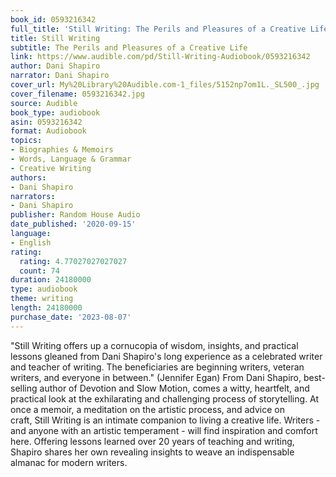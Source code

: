 ```yaml
---
book_id: 0593216342
full_title: 'Still Writing: The Perils and Pleasures of a Creative Life'
title: Still Writing
subtitle: The Perils and Pleasures of a Creative Life
link: https://www.audible.com/pd/Still-Writing-Audiobook/0593216342
author: Dani Shapiro
narrator: Dani Shapiro
cover_url: My%20Library%20Audible.com-1_files/5152np7om1L._SL500_.jpg
cover_filename: 0593216342.jpg
source: Audible
book_type: audiobook
asin: 0593216342
format: Audiobook
topics:
- Biographies & Memoirs
- Words, Language & Grammar
- Creative Writing
authors:
- Dani Shapiro
narrators:
- Dani Shapiro
publisher: Random House Audio
date_published: '2020-09-15'
language:
- English
rating:
  rating: 4.77027027027027
  count: 74
duration: 24180000
type: audiobook
theme: writing
length: 24180000
purchase_date: '2023-08-07'
---
```

"Still Writing offers up a cornucopia of wisdom, insights, and practical lessons gleaned from Dani Shapiro's long experience as a celebrated writer and teacher of writing. The beneficiaries are beginning writers, veteran writers, and everyone in between." (Jennifer Egan)
From Dani Shapiro, best-selling author of Devotion and Slow Motion, comes a witty, heartfelt, and practical look at the exhilarating and challenging process of storytelling. At once a memoir, a meditation on the artistic process, and advice on craft, Still Writing is an intimate companion to living a creative life. Writers - and anyone with an artistic temperament - will find inspiration and comfort here. Offering lessons learned over 20 years of teaching and writing, Shapiro shares her own revealing insights to weave an indispensable almanac for modern writers.
